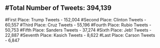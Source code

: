 #Total Number of Tweets: 394,139 
---
#First Place: Trump Tweets - 152,004
#Second Place: Clinton Tweets - 60,557
#Third Place: Cruz Tweets - 55,196
#Fourth Place: Rubio Tweets - 50,753
#Fifth Place: Sanders Tweets - 37,274
#Sixth Place: Jeb! Tweets - 22,887
#Seventh Place: Kasich Tweets - 8,622
#Last Place: Carson Tweets - 6,847

